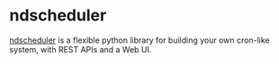 ndscheduler
===========

[ndscheduler][1] is a flexible python library for building your own cron-like
system, with REST APIs and a Web UI.

[1]: https://github.com/Nextdoor/ndscheduler
